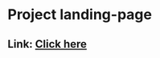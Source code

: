 # Project landing-page
## Link: <a href="[landingpagemf.netlify.app](https://landingpagemf.netlify.app/#home)">Click here</a>
